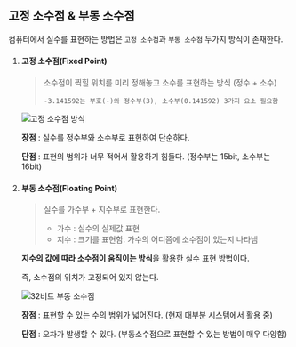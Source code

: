 ## 고정 소수점 & 부동 소수점

컴퓨터에서 실수를 표현하는 방법은 `고정 소수점`과 `부동 소수점` 두가지 방식이 존재한다.

1. #### 고정 소수점(Fixed Point)

   > 소수점이 찍힐 위치를 미리 정해놓고 소수를 표현하는 방식 (정수 + 소수)
   >
   > ```
   > -3.141592는 부호(-)와 정수부(3), 소수부(0.141592) 3가지 요소 필요함
   > ```

   ![고정 소수점 방식](http://tcpschool.com/lectures/img_c_fixed_point.png)

   **장점** : 실수를 정수부와 소수부로 표현하여 단순하다.

   **단점** : 표현의 범위가 너무 적어서 활용하기 힘들다. (정수부는 15bit, 소수부는 16bit)

2. #### 부동 소수점(Floating Point)

   > 실수를 가수부 + 지수부로 표현한다.
   >
   > - 가수 : 실수의 실제값 표현
   > - 지수 : 크기를 표현함. 가수의 어디쯤에 소수점이 있는지 나타냄

   **지수의 값에 따라 소수점이 움직이는 방식**을 활용한 실수 표현 방법이다.

   즉, 소수점의 위치가 고정되어 있지 않는다.

   ![32비트 부동 소수점](http://tcpschool.com/lectures/img_c_floating_point_32.png)

   **장점** : 표현할 수 있는 수의 범위가 넓어진다. (현재 대부분 시스템에서 활용 중)

   **단점** : 오차가 발생할 수 있다. (부동소수점으로 표현할 수 있는 방법이 매우 다양함)
